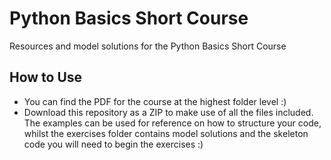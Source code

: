 # Python Basics Short Course
Resources and model solutions for the Python Basics Short Course

## How to Use
- You can find the PDF for the course at the highest folder level :)
- Download this repository as a ZIP to make use of all the files included. The examples can be used for reference on how to structure your code, whilst the exercises folder contains model solutions and the skeleton code you will need to begin the exercises :)
